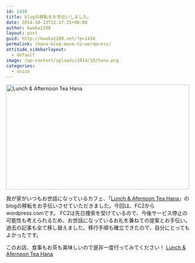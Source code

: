```yaml
---
id: 1438
title: blogの移転をお手伝いしました。
date: 2014-10-13T22:27:25+00:00
author: kwaka1208
layout: post
guid: http://kwaka1208.net/?p=1438
permalink: /hana-blog-move-to-wordpress/
attitude_sidebarlayout:
  - default
image: /wp-content/uploads/2014/10/hana.png
categories:
  - voice
---
```

<img src="http://kwaka1208.net/wp-content/uploads/2014/10/hana.png" alt="Lunch &amp; Afternoon Tea Hana" width="500" height="287" class="alignnone size-full wp-image-1439" />

我が家がいつもお世話になっているカフェ、「<a href="https://hanamacaron.wordpress.com/">Lunch & Afernoon Tea Hana</a>」のblogの移転をお手伝いさせていただきました。今回は、FC2からwordpress.comです。
FC2は先日捜索を受けているので、今後サービス停止の可能性も考えられるため、お世話になっているお礼を兼ねての提案とお手伝い。過去の記事も全て移し替えました。移行手順も確立できたので、自分にとってもよかったです。

このお店、食事もお茶も美味しいので是非一度行ってみてください！
<a href="https://hanamacaron.wordpress.com/">Lunch & Afernoon Tea Hana</a>